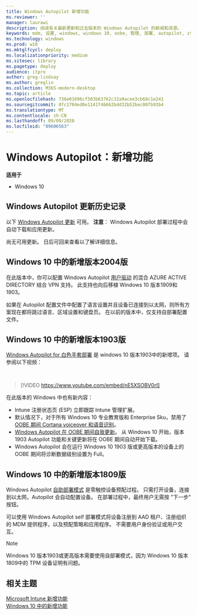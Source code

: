 ```yaml
---
title: Windows Autopilot 新增功能
ms.reviewer: ''
manager: laurawi
description: 阅读有关最新更新和过去版本的 Windows Autopilot 的新闻和资源。
keywords: mdm, 设置, windows, windows 10, oobe, 管理, 部署, autopilot, ztd, 零接触, 合作伙伴, msfb, intune
ms.technology: windows
ms.prod: w10
ms.mktglfcycl: deploy
ms.localizationpriority: medium
ms.sitesec: library
ms.pagetype: deploy
audience: itpro
author: greg-lindsay
ms.author: greglin
ms.collection: M365-modern-desktop
ms.topic: article
ms.openlocfilehash: 736e01696cf503b63762c32a9acee3cb68c1e241
ms.sourcegitcommit: 8fc1704ed0e1141f46662bdd32b52bec00fb93b4
ms.translationtype: MT
ms.contentlocale: zh-CN
ms.lasthandoff: 09/09/2020
ms.locfileid: "89606563"
---
```

# <a name="windows-autopilot-whats-new"></a>Windows Autopilot：新增功能

**适用于**

- Windows 10

## <a name="windows-autopilot-update-history"></a>Windows Autopilot 更新历史记录

以下 [Windows Autopilot 更新](autopilot-update.md) 可用。 **注意**： Windows Autopilot 部署过程中会自动下载和应用更新。 

尚无可用更新。 日后可回来查看以了解详细信息。

## <a name="new-in-windows-10-version-2004"></a>Windows 10 中的新增版本2004版

在此版本中，你可以配置 Windows Autopilot [用户驱动](user-driven.md) 的混合 AZURE ACTIVE DIRECTORY 结合 VPN 支持。 此支持也向后移植 Windows 10 版本1909和1903。

如果在 Autopilot 配置文件中配置了语言设置并且设备已连接到以太网，则所有方案现在都将跳过语言、区域设置和键盘页。 在以前的版本中，仅支持自部署配置文件。

## <a name="new-in-windows-10-version-1903"></a>Windows 10 中的新增版本1903版

[Windows Autopilot for 白色手套部署](white-glove.md) 是 windows 10 版本1903中的新增项。 请参阅以下视频：

<br>

> [!VIDEO https://www.youtube.com/embed/nE5XSOBV0rI]

在此版本的 Windows 中也有新内容：
- Intune 注册状态页 (ESP) 立即跟踪 Intune 管理扩展。
- 默认情况下，对于所有 Windows 10 专业教育版和 Enterprise Sku，禁用了[OOBE 期间 Cortana voiceover 和语音识别](windows-autopilot-scenarios.md#cortana-voiceover-and-speech-recognition-during-oobe)。
- [Windows Autopilot 在 OOBE 期间自我更新](windows-autopilot-scenarios.md#windows-autopilot-is-self-updating-during-oobe)。 从 Windows 10 开始，版本 1903 Autopilot 功能和关键更新将在 OOBE 期间自动开始下载。
- Windows Autopilot 会在运行 Windows 10 1903 版或更高版本的设备上的 OOBE 期间将诊断数据级别设置为 Full。 

## <a name="new-in-windows-10-version-1809"></a>Windows 10 中的新增版本1809版

Windows Autopilot [自助部署模式](self-deploying.md) 是零触控设备预配过程。 只需打开设备，连接到以太网，Autopilot 会自动配置设备。 在部署过程中，最终用户无需按 "下一步" 按钮。 

可以使用 Windows Autopilot self 部署模式将设备注册到 AAD 租户、注册组织的 MDM 提供程序，以及预配策略和应用程序。 不需要用户身份验证或用户交互。

>[!NOTE]
>Windows 10 版本1903或更高版本需要使用自部署模式，因为 Windows 10 版本1809中的 TPM 设备证明有问题。

## <a name="related-topics"></a>相关主题

[Microsoft Intune 新增功能](/intune/whats-new)<br>
[Windows 10 中的新增功能](/windows/whats-new/)
